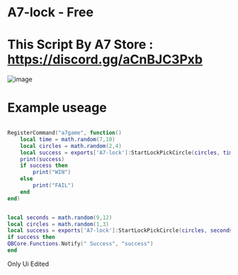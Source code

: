 # A7-lock - Free


# This Script By A7 Store : https://discord.gg/aCnBJC3Pxb




![image](https://cdn.discordapp.com/attachments/1134189051356917917/1165210789536333884/image.png?ex=6546061c&is=6533911c&hm=b9436e327ef1a559b009d2f0fcd082cc89a556c18bb40ab64247745614bfc4b5&)

# Example useage
```lua

RegisterCommand("a7game", function()
	local time = math.random(7,10)
	local circles = math.random(2,4)
	local success = exports['A7-lock']:StartLockPickCircle(circles, time, success)
	print(success)
	if success then
		print("WIN")
	else
		print("FAIL")
	end
end)

```

```lua

local seconds = math.random(9,12)
local circles = math.random(1,3)
local success = exports['A7-lock']:StartLockPickCircle(circles, seconds, success)
if success then
QBCore.Functions.Notify(" Success", "success")
end
```

Only Ui Edited